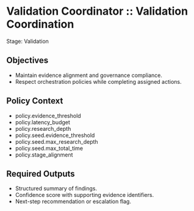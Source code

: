 # Validation Coordinator :: Validation Coordination
Stage: Validation

## Objectives
- Maintain evidence alignment and governance compliance.
- Respect orchestration policies while completing assigned actions.

## Policy Context
- policy.evidence_threshold
- policy.latency_budget
- policy.research_depth
- policy.seed.evidence_threshold
- policy.seed.max_research_depth
- policy.seed.max_total_time
- policy.stage_alignment

## Required Outputs
- Structured summary of findings.
- Confidence score with supporting evidence identifiers.
- Next-step recommendation or escalation flag.
